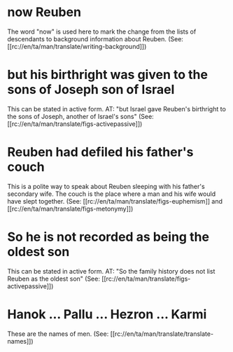 # now Reuben

The word "now" is used here to mark the change from the lists of descendants to background information about Reuben. (See: [[rc://en/ta/man/translate/writing-background]])

# but his birthright was given to the sons of Joseph son of Israel

This can be stated in active form. AT: "but Israel gave Reuben's birthright to the sons of Joseph, another of Israel's sons" (See: [[rc://en/ta/man/translate/figs-activepassive]])

# Reuben had defiled his father's couch

This is a polite way to speak about Reuben sleeping with his father's secondary wife. The couch is the place where a man and his wife would have slept together. (See: [[rc://en/ta/man/translate/figs-euphemism]] and [[rc://en/ta/man/translate/figs-metonymy]])

# So he is not recorded as being the oldest son

This can be stated in active form. AT: "So the family history does not list Reuben as the oldest son" (See: [[rc://en/ta/man/translate/figs-activepassive]])

# Hanok ... Pallu ... Hezron ... Karmi

These are the names of men. (See: [[rc://en/ta/man/translate/translate-names]])